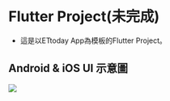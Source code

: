 # Flutter Project(未完成)
* 這是以ETtoday App為模板的Flutter Project。

## Android & iOS UI 示意圖
![](https://i.imgur.com/Q8c0GAl.jpg)



